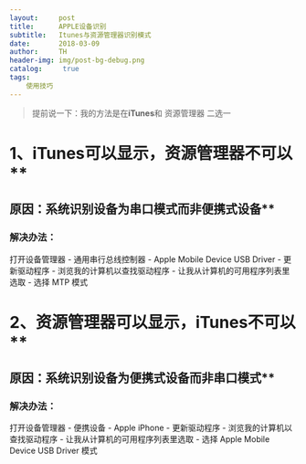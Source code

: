 ```yaml
---
layout:     post
title:      APPLE设备识别
subtitle:   Itunes与资源管理器识别模式
date:       2018-03-09
author:     TH
header-img: img/post-bg-debug.png
catalog: 	 true
tags:
    使用技巧
---
```


> 提前说一下：我的方法是在**iTunes**和 资源管理器 二选一

# 1、iTunes可以显示，资源管理器不可以**

## 原因：系统识别设备为串口模式而非便携式设备**

### 解决办法：
打开设备管理器 - 通用串行总线控制器 - Apple Mobile Device USB Driver - 更新驱动程序 - 浏览我的计算机以查找驱动程序 - 让我从计算机的可用程序列表里选取 - 选择 MTP 模式



# 2、资源管理器可以显示，iTunes不可以**

## 原因：系统识别设备为便携式设备而非串口模式**

### 解决办法：
打开设备管理器 - 便携设备 - Apple iPhone - 更新驱动程序 - 浏览我的计算机以查找驱动程序 - 让我从计算机的可用程序列表里选取 - 选择 Apple Mobile Device USB Driver 模式

